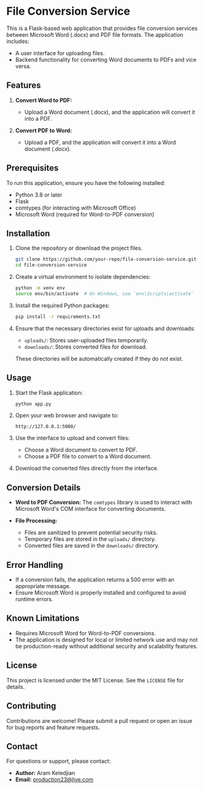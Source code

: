 
# File Conversion Service

This is a Flask-based web application that provides file conversion services between Microsoft Word (.docx) and PDF file formats. The application includes:

- A user interface for uploading files.
- Backend functionality for converting Word documents to PDFs and vice versa.

## Features

1. **Convert Word to PDF:**
   - Upload a Word document (.docx), and the application will convert it into a PDF.

2. **Convert PDF to Word:**
   - Upload a PDF, and the application will convert it into a Word document (.docx).

## Prerequisites

To run this application, ensure you have the following installed:

- Python 3.8 or later
- Flask
- comtypes (for interacting with Microsoft Office)
- Microsoft Word (required for Word-to-PDF conversion)

## Installation

1. Clone the repository or download the project files.

   ```bash
   git clone https://github.com/your-repo/file-conversion-service.git
   cd file-conversion-service
   ```

2. Create a virtual environment to isolate dependencies:

   ```bash
   python -m venv env
   source env/bin/activate  # On Windows, use `env\Scripts\activate`
   ```

3. Install the required Python packages:

   ```bash
   pip install -r requirements.txt
   ```

4. Ensure that the necessary directories exist for uploads and downloads:

   - `uploads/`: Stores user-uploaded files temporarily.
   - `downloads/`: Stores converted files for download.

   These directories will be automatically created if they do not exist.

## Usage

1. Start the Flask application:

   ```bash
   python app.py
   ```

2. Open your web browser and navigate to:

   ```
   http://127.0.0.1:5000/
   ```

3. Use the interface to upload and convert files:
   - Choose a Word document to convert to PDF.
   - Choose a PDF file to convert to a Word document.

4. Download the converted files directly from the interface.

## Conversion Details

- **Word to PDF Conversion:**
  The `comtypes` library is used to interact with Microsoft Word's COM interface for converting documents.

- **File Processing:**
  - Files are sanitized to prevent potential security risks.
  - Temporary files are stored in the `uploads/` directory.
  - Converted files are saved in the `downloads/` directory.

## Error Handling

- If a conversion fails, the application returns a 500 error with an appropriate message.
- Ensure Microsoft Word is properly installed and configured to avoid runtime errors.

## Known Limitations

- Requires Microsoft Word for Word-to-PDF conversions.
- The application is designed for local or limited network use and may not be production-ready without additional security and scalability features.

## License

This project is licensed under the MIT License. See the `LICENSE` file for details.

## Contributing

Contributions are welcome! Please submit a pull request or open an issue for bug reports and feature requests.

## Contact

For questions or support, please contact:

- **Author:** Aram Keledjian
- **Email:** production23@live.com
